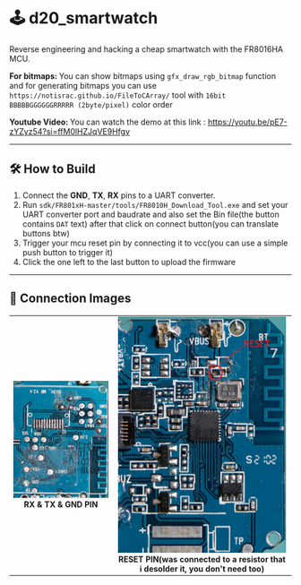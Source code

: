 # 🕹️ d20_smartwatch

Reverse engineering and hacking a cheap smartwatch with the FR8016HA MCU.

<b>For bitmaps: </b>You can show bitmaps using `gfx_draw_rgb_bitmap` function and for generating bitmaps you can use `https://notisrac.github.io/FileToCArray/` tool with `16bit BBBBBGGGGGGRRRRR (2byte/pixel)` color order

<b>Youtube Video: </b>You can watch the demo at this link : https://youtu.be/pE7-zYZyz54?si=ffM0lHZJqVE9Hfgv

---

## 🛠️ How to Build

1. Connect the **GND**, **TX**, **RX** pins to a UART converter.
2. Run `sdk/FR801xH-master/tools/FR8010H_Download_Tool.exe` and set your UART converter port and baudrate
   and also set the Bin file(the button contains `DAT` text) after that click on connect button(you can translate buttons btw)
3. Trigger your mcu reset pin by connecting it to vcc(you can use a simple push button to trigger it)
4. Click the one left to the last button to upload the firmware

---

## 🔌 Connection Images

<table>
  <tr>
    <td align="center">
      <img src="screenshots/sss_1.jpg" alt="TX & GND PIN" width="300"/><br/>
      <b>RX & TX & GND PIN</b>
    </td>
    <td align="center">
      <img src="screenshots/sss_2.jpg" alt="RESET PIN" width="300"/><br/>
      <b>RESET PIN(was connected to a resistor that i desolder it, you don't need too)</b>
    </td>
  </tr>
</table>
